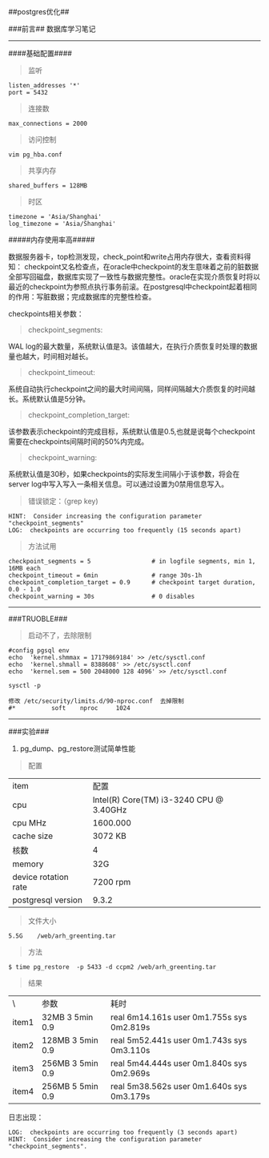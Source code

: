 ##postgres优化##

###前言##
数据库学习笔记

***
####基础配置####
>监听
	
	listen_addresses '*'
	port = 5432 

>连接数

	max_connections = 2000

>访问控制

	vim pg_hba.conf

>共享内存

	shared_buffers = 128MB   

>时区

	timezone = 'Asia/Shanghai'
	log_timezone = 'Asia/Shanghai'
	

#####内存使用率高#####

数据服务器卡，top检测发现，check_point和write占用内存很大，查看资料得知：
checkpoint又名检查点，在oracle中checkpoint的发生意味着之前的脏数据全部写回磁盘，数据库实现了一致性与数据完整性。oracle在实现介质恢复时将以最近的checkpoint为参照点执行事务前滚。在postgresql中checkpoint起着相同的作用：写脏数据；完成数据库的完整性检查。

checkpoints相关参数：

>checkpoint_segments:

WAL log的最大数量，系统默认值是3。该值越大，在执行介质恢复时处理的数据量也越大，时间相对越长。
>checkpoint_timeout:

系统自动执行checkpoint之间的最大时间间隔，同样间隔越大介质恢复的时间越长。系统默认值是5分钟。
>checkpoint_completion_target:

该参数表示checkpoint的完成目标，系统默认值是0.5,也就是说每个checkpoint需要在checkpoints间隔时间的50%内完成。
>checkpoint_warning:

系统默认值是30秒，如果checkpoints的实际发生间隔小于该参数，将会在server log中写入写入一条相关信息。可以通过设置为0禁用信息写入。

>错误锁定：（grep key)

	HINT:  Consider increasing the configuration parameter "checkpoint_segments"
 	LOG:  checkpoints are occurring too frequently (15 seconds apart)

>方法试用

	checkpoint_segments = 5         		# in logfile segments, min 1, 16MB each
	checkpoint_timeout = 6min               # range 30s-1h
	checkpoint_completion_target = 0.9      # checkpoint target duration, 0.0 - 1.0
	checkpoint_warning = 30s                # 0 disables


***

###TRUOBLE###
>启动不了，去除限制

	#config pgsql env
	echo  'kernel.shmmax = 17179869184' >> /etc/sysctl.conf
	echo  'kernel.shmall = 8388608' >> /etc/sysctl.conf
	echo  'kernel.sem = 500 2048000 128 4096' >> /etc/sysctl.conf
	
	sysctl -p
	
	修改 /etc/security/limits.d/90-nproc.conf  去掉限制
	#*          soft    nproc     1024


***

###实验###

1. pg_dump、pg_restore测试简单性能

>配置

<table>
	<tr>
		<td>item</td>
		<td>配置</td>	
	</tr>
	<tr>
		<td>cpu</td>
		<td> Intel(R) Core(TM) i3-3240 CPU @ 3.40GHz</td>
	</tr>
	<tr>
		<td>cpu MHz</td>
		<td>1600.000</td>
	</tr>
	<tr>
		<td>cache size</td>
		<td>3072 KB</td>
	</tr>
	<tr>
		<td>核数</td>
		<td>4</td>
	</tr>
	<tr>
		<td>memory</td>
		<td>32G</td>
	</tr>
	<tr>
		<td>device rotation rate</td>
		<td>7200 rpm</td>
	<tr>
		<td>postgresql version</td>
		<td>9.3.2</td>
	</tr>
</table>

>文件大小 
	
	5.5G	/web/arh_greenting.tar
>方法

	$ time pg_restore  -p 5433 -d ccpm2 /web/arh_greenting.tar

>结果

<table>
	<tr>
    	<td>\</td>
		<td>参数</td>
		<td>耗时</td>
 	</tr>
 	<tr>
    	<td>item1</td>
		<td>32MB 3 5min 0.9</td>
		<td>real	6m14.161s
			user	0m1.755s
			sys		0m2.819s</td>
 	</tr>
 	<tr>
    	<td>item2</td>
		<td>128MB 3 5min 0.9</td>
		<td>real	5m52.441s
			user	0m1.743s
			sys		0m3.110s
		</td>
 	</tr>
 	<tr>
		<td>item3</td>
		<td>256MB 3 5min 0.9</td>
		<td>real	5m44.444s
			user	0m1.840s
			sys		0m2.969s
		</td>
	</tr>
	<tr>
		<td>item4</td>
		<td>256MB 5 5min 0.9</td>
		<td>real	5m38.562s
			user	0m1.640s
			sys		0m3.179s
		</td>
	</tr>
</table>

日志出现：

	LOG:  checkpoints are occurring too frequently (3 seconds apart)
	HINT:  Consider increasing the configuration parameter "checkpoint_segments".
